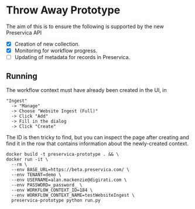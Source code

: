 # Throw Away Prototype

The aim of this is to ensure the following is supported by the new Preservica API

- [x] Creation of new collection.
- [x] Monitoring for workflow progress.
- [ ] Updating of metadata for records in Preservica.

## Running

The workflow context must have already been created in the UI, in

    "Ingest"
      -> "Manage"
      -> Choose "Website Ingest (Full)"
      -> Click "Add"
      -> Fill in the dialog
      -> Click "Create"

The ID is then tricky to find, but you can inspect the page after creating and find it in the row that contains information about the newly-created context.

```
docker build -t preservica-prototype . && \
docker run -it \
  --rm \
  --env BASE_URL=https://beta.preservica.com/ \
  --env TENANT=demo \
  --env USERNAME=alan.mackenzie@digirati.com \
  --env PASSWORD=_password_ \
  --env WORKFLOW_CONTEXT_ID=184 \
  --env WORKFLOW_CONTEXT_NAME=testWebsiteIngest \
  preservica-prototype python run.py
```
